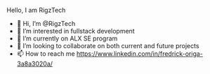 Hello, I am RigzTech

- 👋 Hi, I’m @RigzTech
- 👀 I’m interested in fullstack development
- 🌱 I’m currently on ALX SE program
- 💞️ I’m looking to collaborate on both current and future projects
- 📫 How to reach me https://www.linkedin.com/in/fredrick-origa-3a8a3020a/

<!---
RigzTech/RigzTech is a ✨ special ✨ repository because its `README.md` (this file) appears on your GitHub profile.
You can click the Preview link to take a look at your changes.
--->
